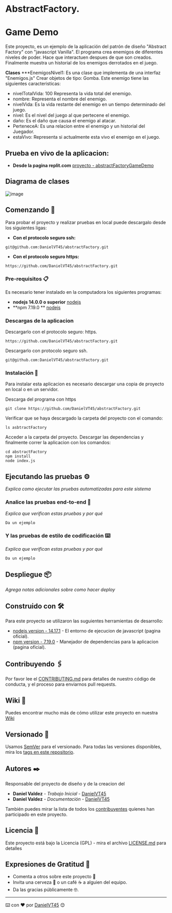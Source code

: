 # AbstractFactory.
  

# Game Demo

Este proyecto, es un ejemplo de la aplicación del patrón de diseño "Abstract Factory" con "javascript Vanilla". El programa crea enemigos de diferentes niveles de poder. Hace que interactuen despues de que son creados. 
Finalmente muestra un historial de los enemigos derrotados en el juego.

**Clases**
***EnemigosNivel1: Es una clase que implementa de una interfaz "Enemigos.js" Crear objetos de tipo: Gomba. Este enemigo tiene las siguientes caracteristicas:
 * nivelTotalVida: 100 Representa la vida total del enemigo.
 * nombre: Representa el nombre del enemigo.
 * nivelVida: Es la vida restante del enemigo en un tiempo determinado del juego.
 * nivel: Es el nivel del juego al que pertecene el enemigo.
 * daño: Es el daño que causa el enemigo al atacar.
 * PerteneceA: Es una relacion entre el enemigo y un historial del Juegador.
 * estaVivo: Representa si actualmente esta vivo el enemigo en el juego.

## Prueba en vivo de la aplicacion:
* **Desde la pagina replit.com**
[proyecto - abstractFactoryGameDemo](https://replit.com/@DanielValdez2/abstracFactoryGameDemo#index.js)


## Diagrama de clases
![image](https://user-images.githubusercontent.com/51674961/128103095-8879199e-a74d-40ca-8f9a-95a187a8698d.png)


## Comenzando 🚀

Para probar el proyecto y realizar pruebas en local puede descargalo desde los siguientes ligas:
* **Con el protocolo seguro ssh:**
```
git@github.com:DanielVT45/abstractFactory.git
```
* **Con el protocolo seguro https:**
```
https://github.com/DanielVT45/abstractFactory.git
```
### Pre-requisitos 📋

Es necesario tener instalado en la computadora los siguientes programas:
* **nodejs 14.0.0 o superior** [nodejs](https://nodejs.org/)
* **npm 7.19.0 ** [nodejs](https://nodejs.org/)


### Descargas de la aplicacion

Descargarlo con el protocolo seguro: https.
```
https://github.com/DanielVT45/abstractFactory.git
```

Descargarlo con protocolo seguro ssh.
```
git@github.com:DanielVT45/abstractFactory.git
```

### Instalación 🔧
Para instalar esta aplicacion es necesario descargar una copia de proyecto en local o en un servidor.
 
Descarga del programa con https
```
git clone https://github.com/DanielVT45/abstractFactory.git
```

Verificar que se haya descargado la carpeta del proyecto con el comando:

```
ls asbtractFactory
```

Acceder a la carpeta del proyecto. Descargar las dependencias y finalmente correr la aplicacion con los comandos:

```
cd abstractFactory
npm install
node index.js
```

## Ejecutando las pruebas ⚙️

_Explica como ejecutar las pruebas automatizadas para este sistema_

### Analice las pruebas end-to-end 🔩

_Explica que verifican estas pruebas y por qué_

```
Da un ejemplo
```

### Y las pruebas de estilo de codificación ⌨️

_Explica que verifican estas pruebas y por qué_

```
Da un ejemplo
```

## Despliegue 📦

_Agrega notas adicionales sobre como hacer deploy_

## Construido con 🛠️

Para este proyecto se utilizaron las suguientes herramientas de desarrollo:

* [nodejs version - 14.17.1](https://nodejs.org/es/) - El entorno de ejecucion de javascript (pagina oficial).
* [npm version - 7.19.0](https://www.npmjs.com/) - Manejador de dependencias para la aplicacion (pagina oficial).

## Contribuyendo 🖇️

Por favor lee el [CONTRIBUTING.md](https://github.com/DanielVT45) para detalles de nuestro código de conducta, y el proceso para enviarnos pull requests.

## Wiki 📖

Puedes encontrar mucho más de cómo utilizar este proyecto en nuestra [Wiki](https://github.com/tu/proyecto/wiki)

## Versionado 📌

Usamos [SemVer](http://semver.org/) para el versionado. Para todas las versiones disponibles, mira los [tags en este repositorio](https://github.com/tu/proyecto/tags).

## Autores ✒️
Responsable del proyecto de diseño y de la creacion del 
* **Daniel Valdez** - *Trabajo Inicial* - [DanielVT45](https://github.com/DanielVT45)
* **Daniel Valdez** - *Documentación* - [DanielVT45](https://github.com/DanielVT45)

También puedes mirar la lista de todos los [contribuyentes](https://github.com/your/project/contributors) quíenes han participado en este proyecto. 

## Licencia 📄

Este proyecto está bajo la Licencia (GPL) - mira el archivo [LICENSE.md](LICENSE.md) para detalles

## Expresiones de Gratitud 🎁

* Comenta a otros sobre este proyecto 📢
* Invita una cerveza 🍺 o un café ☕ a alguien del equipo. 
* Da las gracias públicamente 🤓.




---
⌨️ con ❤️ por [DanielVT45](https://github.com/DanielVT45) 😊


